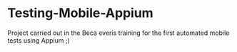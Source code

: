 # Testing-Mobile-Appium
Project carried out in the Beca everis training for the first automated mobile tests using Appium ;)
